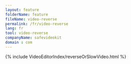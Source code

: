 ```yaml
---
layout: feature
folderName: feature
fileName: video-reverse
permalink: /fr/video-reverse
lang: fr
tool: video-reverse
companyName: safevideokit
domain : com
---
```


{% include VideoEditorIndex/reverseOrSlowVideo.html %}

   